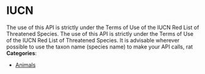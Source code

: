 # IUCN


The use of this API is strictly under the Terms of Use of the IUCN Red List of Threatened Species. The use of this API is strictly under the Terms of Use of the IUCN Red List of Threatened Species.  It is advisable wherever possible to use the taxon name (species name) to make your API calls, rat
**Categories**:

- [Animals](https://github/awesome-apis/awesome-apis#animals)



